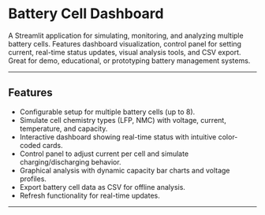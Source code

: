 # Battery Cell Dashboard

A Streamlit application for simulating, monitoring, and analyzing multiple battery cells. Features dashboard visualization, control panel for setting current, real-time status updates, visual analysis tools, and CSV export. Great for demo, educational, or prototyping battery management systems.

---

## Features

- Configurable setup for multiple battery cells (up to 8).
- Simulate cell chemistry types (LFP, NMC) with voltage, current, temperature, and capacity.
- Interactive dashboard showing real-time status with intuitive color-coded cards.
- Control panel to adjust current per cell and simulate charging/discharging behavior.
- Graphical analysis with dynamic capacity bar charts and voltage profiles.
- Export battery cell data as CSV for offline analysis.
- Refresh functionality for real-time updates.

---
